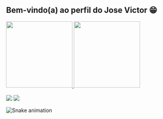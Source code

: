 ## Bem-vindo(a) ao perfil do Jose Victor 😁

 <div>
   <a href="https://github.com/JoseeVictor">
   <img height="180em" src="https://github-readme-stats.vercel.app/api?username=JoseeVictor&show_icons=true&theme=tokyonight&include_all_commits=true&count_private=true"/>
   <img height="180em" src="https://github-readme-stats.vercel.app/api/top-langs/?username=JoseeVictor&layout=compact&langs_count=6&theme=tokyonight"/>

</div>

 
 <br>
 
 
<div> 
  <a href = "mailto:jose.victo0014@gmail.com"><img src="https://img.shields.io/badge/-Gmail-%23333?style=for-the-badge&logo=gmail&logoColor=white" target="_blank"></a>
  <a href="https://www.linkedin.com/in/jos%C3%A9-victor-65050a228/" target="_blank"><img src="https://img.shields.io/badge/-LinkedIn-%230077B5?style=for-the-badge&logo=linkedin&logoColor=white" target="_blank"></a> 
 
  ![Snake animation](https://github.com/JoseeVictor/JoseeVictor/blob/output/github-contribution-grid-snake.svg)

</div>
